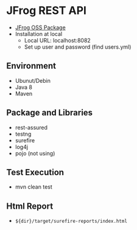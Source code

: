 # JFrog REST API

- [JFrog OSS Package](https://jfrog.com/open-source/#artifactory)
- Installation at local
  - Local URL: localhost:8082
  - Set up user and password (find users.yml)

## Environment

- Ubunut/Debin
- Java 8
- Maven

## Package and Libraries

- rest-assured
- testng
- surefire
- log4j
- pojo (not using)

## Test Execution

- mvn clean test

## Html Report

- `${dir}/target/surefire-reports/index.html`
  